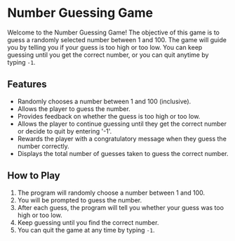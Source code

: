 # Number Guessing Game

Welcome to the Number Guessing Game! The objective of this game is to guess a randomly selected number between 1 and 100. The game will guide you by telling you if your guess is too high or too low. You can keep guessing until you get the correct number, or you can quit anytime by typing `-1`.

## Features
- Randomly chooses a number between 1 and 100 (inclusive).
- Allows the player to guess the number.
- Provides feedback on whether the guess is too high or too low.
- Allows the player to continue guessing until they get the correct number or decide to quit by entering '-1'.
- Rewards the player with a congratulatory message when they guess the number correctly.
- Displays the total number of guesses taken to guess the correct number.

## How to Play
1. The program will randomly choose a number between 1 and 100.
2. You will be prompted to guess the number.
3. After each guess, the program will tell you whether your guess was too high or too low.
4. Keep guessing until you find the correct number.
5. You can quit the game at any time by typing `-1`.

